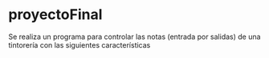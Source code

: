 # proyectoFinal
Se realiza un programa para controlar las notas (entrada por salidas) de una tintorería con las siguientes características 
